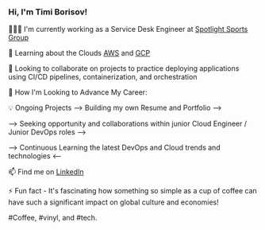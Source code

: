 ### Hi, I'm Timi Borisov! 


👨🏻‍💻 I'm currently working as a Service Desk Engineer at [Spotlight Sports Group](https://www.spotlightsportsgroup.com/)
 
💭  Learning about the Clouds [AWS](https://aws.amazon.com/) and [GCP](https://cloud.google.com/)
 
👀  Looking to collaborate on projects to practice deploying applications using CI/CD pipelines, containerization, and orchestration


💬  How I'm Looking to Advance My Career:

💡  Ongoing Projects --> Building my own Resume and Portfolio --> 

 --> Seeking opportunity and collaborations within junior Cloud Engineer / Junior DevOps roles --> 

 --> Continuous Learning the latest DevOps and Cloud trends and technologies <--
  
📫 Find me on [LinkedIn](https://www.linkedin.com/in/tihomir-borisov-310467132/)


 ⚡ Fun fact - It's fascinating how something so simple as a cup of coffee can have such a significant impact on global culture and economies!
 
#Coffee, #vinyl, and #tech.

